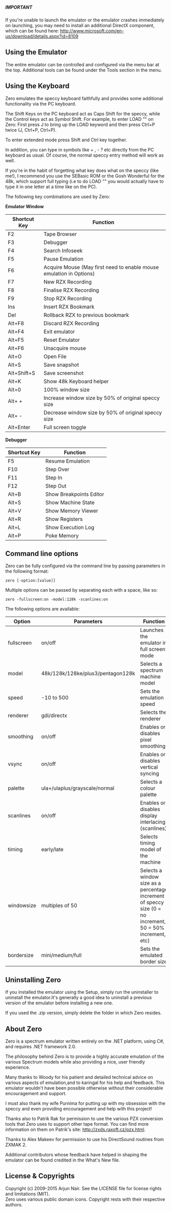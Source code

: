 ##### IMPORTANT
If you're unable to launch the emulator or the emulator crashes immediately on launching, you may need to install an additional DirectX component, which can be found here: http://www.microsoft.com/en-us/download/details.aspx?id=8109

Using the Emulator
------------------
The entire emulator can be controlled and configured via the menu bar at the top. Additional tools can be found under the Tools section in the menu.

Using the Keyboard
-------------------
Zero emulates the speccy keyboard faithfully and provides some additional functionality via the PC keyboard.

The Shift Keys on the PC keyboard act as Caps Shift for the speccy, while the Control keys act as Symbol Shift. 
For example, to enter LOAD "" on Zero: First press J to bring up the LOAD keyword and then press Ctrl+P twice (J, Ctrl+P, Ctrl+P).

To enter extended mode press Shift and Ctrl key together.

In addition, you can type in symbols like + , - ? etc directly from the PC keyboard as usual. Of course, the normal speccy entry method will work as well.

If you're in the habit of forgetting what key does what on the speccy (like me!), I recommend you use the SEBasic ROM or the Gosh Wonderful for the 48k, which support full typing (i.e to do LOAD "" you would actually have to type it in one letter at a time like on the PC). 

The following key combinations are used by Zero:

**Emulator Window**

Shortcut Key    | Function  
----------------|-----------
F2              | Tape Browser
F3 		          | Debugger
F4		          | Search Infoseek
F5     		      | Pause Emulation
F6		          | Acquire Mouse (May first need to enable mouse emulation in Options)
F7		          | New RZX Recording
F8	            | Finalise RZX Recording
F9		          | Stop RZX Recording
Ins		          | Insert RZX Bookmark
Del		          | Rollback RZX to previous bookmark
Alt+F8 		      | Discard RZX Recording
Alt+F4  	      | Exit emulator
Alt+F5		      | Reset Emulator
Alt+F6		      | Unacquire mouse
Alt+O   	      | Open File
Alt+S   	      | Save snapshot
Alt+Shift+S     | Save screenshot
Alt+K		        | Show 48k Keyboard helper
Alt+0           | 100% window size
Alt+ +   	      | Increase window size by 50% of original speccy size
Alt+ -   	      | Decrease window size by 50% of original speccy size
Alt+Enter 	    | Full screen toggle

**Debugger**

Shortcut Key    | Function  
----------------|-----------
F5		          | Resume Emulation
F10		          | Step Over
F11		          | Step In
F12 		        | Step Out
Alt+B		        | Show Breakpoints Editor
Alt+S		        | Show Machine State
Alt+V		        | Show Memory Viewer
Alt+R		        | Show Registers
Alt+L		        | Show Execution Log
Alt+P		        | Poke Memory


Command line options
--------------------
Zero can be fully configured via the command line by passing parameters in the following format:  
```
zero [-option:[value]]
```

Multiple options can be passed by separating each with a space, like so:  
```
zero -fullscreen:on -model:128k -scanlines:on
```

The following options are available:

Option            | Parameters    | Function  
------------------|---------------|------------------------------------------------
fullscreen        | on/off        | Launches the emulator in full screen mode
model             | 48k/128k/128ke/plus3/pentagon128k | Selects a spectrum machine model
speed             | -10 to 500    | Sets the emulation speed
renderer          | gdi/directx   | Selects the renderer
smoothing         | on/off        | Enables or disables pixel smoothing
vsync             | on/off        | Enables or disables vertical syncing
palette           | ula+/ulaplus/grayscale/normal |  Selects a colour palette
scanlines         | on/off        | Enables or disables display interlacing (scanlines)
timing            | early/late    | Selects timing model of the machine
windowsize        | multiples of 50 | Selects a window size as a percentage increment of speccy size (0 = no increment, 50 = 50% increment, etc)
bordersize        | mini/medium/full | Sets the emulated border size


Uninstalling Zero
--------------------
If you installed the emulator using the Setup, simply run the uninstaller to uninstall the emulator.It's generally a good idea to uninstall a previous version of the emulator before installing a new one.

If you used the .zip version, simply delete the folder in which Zero resides.

About Zero
--------------------
Zero is a spectrum emulator written entirely on the .NET platform, using C#, and requires .NET framework 2.0.

The philosophy behind Zero is to provide a highly accurate emulation of the various Spectrum models while also providing a nice, user friendly experience.

Many thanks to Woody for his patient and detailed technical advice on various aspects of emulation,and to karingal for his help and feedback. This emulator wouldn't have been possible otherwise without their considerable encouragement and support.

I must also thank my wife Purnima for putting up with my obsession with the speccy and even providing encouragement and help with this project!

Thanks also to Patrik Rak for permission to use the various PZX conversion tools that Zero uses to support other tape format. You can find more information on them on Patrik's site: http://zxds.raxoft.cz/pzx.html.

Thanks to Alex Makeev for permission to use his DirectSound routines from ZXMAK 2.

Additional contributors whose feedback have helped in shaping the emulator can be found credited in the What's New file.

License & Copyrights
--------------------------
Copyright (c) 2009-2015 Arjun Nair. See the LICENSE file for license rights and limitations (MIT).  
Zero uses various public domain icons. Copyright rests with their respective authors. 
